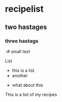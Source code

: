 # recipelist

## two hastages

### three hastags

-# small text

List
* this is a list
* another
- what about this

This is a list of my recipes
